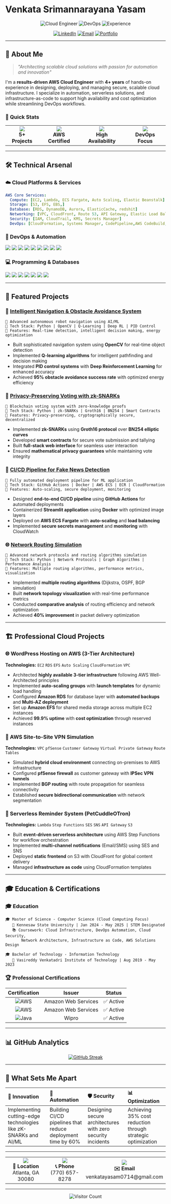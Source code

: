 # Venkata Srimannarayana Yasam 

<div align="center">

![Cloud Engineer](https://img.shields.io/badge/Role-Cloud%20Engineer-0099ff?style=for-the-badge&logo=amazon-aws&logoColor=white)
![DevOps](https://img.shields.io/badge/Focus-DevOps-ff6b6b?style=for-the-badge&logo=docker&logoColor=white)
![Experience](https://img.shields.io/badge/Experience-4%2B%20Years-4ecdc4?style=for-the-badge&logo=calendar&logoColor=white)

[![LinkedIn](https://img.shields.io/badge/LinkedIn-Connect-blue?style=for-the-badge&logo=linkedin)](https://linkedin.com/in/venkata-yasam)
[![Email](https://img.shields.io/badge/Email-Contact-red?style=for-the-badge&logo=gmail)](mailto:venkatayasam0714@gmail.com)
[![Portfolio](https://img.shields.io/badge/Portfolio-Live-green?style=for-the-badge&logo=github-pages)](https://venkata0714.github.io)

</div>

---

## 🌟 About Me

> *"Architecting scalable cloud solutions with passion for automation and innovation"*

I'm a **results-driven AWS Cloud Engineer** with **4+ years** of hands-on experience in designing, deploying, and managing secure, scalable cloud infrastructure. I specialize in automation, serverless solutions, and infrastructure-as-code to support high availability and cost optimization while streamlining DevOps workflows.

### 🎯 Quick Stats

<table align="center">
<tr>
<td align="center">
<img src="https://img.shields.io/badge/AWS-Projects-orange?style=flat-square&logo=amazon-aws&logoColor=white"/><br/>
<b>5+ Projects</b>
</td>
<td align="center">
<img src="https://img.shields.io/badge/Certifications-3-blue?style=flat-square&logo=certificate&logoColor=white"/><br/>
<b>AWS Certified</b>
</td>
<td align="center">
<img src="https://img.shields.io/badge/Uptime-99.9%25-green?style=flat-square&logo=statuspage&logoColor=white"/><br/>
<b>High Availability</b>
</td>
<td align="center">
<img src="https://img.shields.io/badge/Automation-CI/CD-purple?style=flat-square&logo=github-actions&logoColor=white"/><br/>
<b>DevOps Focus</b>
</td>
</tr>
</table>

---

## 🛠️ Technical Arsenal

### ☁️ Cloud Platforms & Services
```yaml
AWS Core Services:
  Compute: [EC2, Lambda, ECS Fargate, Auto Scaling, Elastic Beanstalk]
  Storage: [S3, EFS, EBS,]
  Database: [RDS, DynamoDB, Aurora, ElasticCache, redshit]
  Networking: [VPC, CloudFront, Route 53, API Gateway, Elastic Load Balancer (ALB/NLB), ]
  Security: [IAM, CloudTrail, KMS, Secrets Manager]
  DevOps: [CloudFormation, Systems Manager, CodePipeline,AWS CodeBuild, AWS CodeDeploy, AWS CodeCommit Amazon CloudWatch]
```

### 🔧 DevOps & Automation
<p align="left">
<img src="https://img.shields.io/badge/Docker-2496ED?style=for-the-badge&logo=docker&logoColor=white"/>
<img src="https://img.shields.io/badge/Kubernetes-326CE5?style=for-the-badge&logo=kubernetes&logoColor=white"/>
<img src="https://img.shields.io/badge/GitHub_Actions-2088FF?style=for-the-badge&logo=github-actions&logoColor=white"/>
<img src="https://img.shields.io/badge/Terraform-623CE4?style=for-the-badge&logo=terraform&logoColor=white"/>
<img src="https://img.shields.io/badge/Linux-FCC624?style=for-the-badge&logo=linux&logoColor=black"/>
<img src="https://img.shields.io/badge/Git-F05032?style=for-the-badge&logo=git&logoColor=white"/>
<img src="https://img.shields.io/badge/Redis-DC382D?style=for-the-badge&logo=redis&logoColor=white"/>
<img src="https://img.shields.io/badge/Ansible-EE0000?style=for-the-badge&logo=ansible&logoColor=white"/>
<img src="https://img.shields.io/badge/Prometheus-E6522C?style=for-the-badge&logo=prometheus&logoColor=white"/>


</p>

### 💻 Programming & Databases
<p align="left">
<img src="https://img.shields.io/badge/Python-3776AB?style=for-the-badge&logo=python&logoColor=white"/>
<img src="https://img.shields.io/badge/JavaScript-F7DF1E?style=for-the-badge&logo=javascript&logoColor=black"/>
<img src="https://img.shields.io/badge/Java-ED8B00?style=for-the-badge&logo=java&logoColor=white"/>
<img src="https://img.shields.io/badge/C-00599C?style=for-the-badge&logo=c&logoColor=white"/>
<img src="https://img.shields.io/badge/MySQL-4479A1?style=for-the-badge&logo=mysql&logoColor=white"/>
<img src="https://img.shields.io/badge/MongoDB-47A248?style=for-the-badge&logo=mongodb&logoColor=white"/>
<img src="https://img.shields.io/badge/PostgreSQL-336791?style=for-the-badge&logo=postgresql&logoColor=white"/>
</p>

---

## 🚀 Featured Projects

### 🤖 [Intelligent Navigation & Obstacle Avoidance System](https://github.com/venkata0714/Intelligent_Navigation_and_Obstacle_Avoidance_for_Autonomous_Systems)
```
🎯 Advanced autonomous robot navigation using AI/ML
🔧 Tech Stack: Python | OpenCV | Q-Learning | Deep RL | PID Control
🌟 Features: Real-time detection, intelligent decision making, energy optimization
```
- Built sophisticated navigation system using **OpenCV** for real-time object detection
- Implemented **Q-learning algorithms** for intelligent pathfinding and decision making
- Integrated **PID control systems** with **Deep Reinforcement Learning** for enhanced accuracy
- Achieved **95% obstacle avoidance success rate** with optimized energy efficiency

### 🔐 [Privacy-Preserving Voting with zk-SNARKs](https://github.com/venkata0714/Implementation-and-Application-of-Zero-Knowledge-Proof-Systems-zk-SNARKs-in-Decentralized-Networks)
```
🎯 Blockchain voting system with zero-knowledge proofs
🔧 Tech Stack: Python | zk-SNARKs | Groth16 | BN254 | Smart Contracts
🌟 Features: Privacy-preserving, cryptographically secure, decentralized
```
- Implemented **zk-SNARKs** using **Groth16 protocol** over **BN254 elliptic curves**
- Developed **smart contracts** for secure vote submission and tallying
- Built **full-stack web interface** for seamless user interaction
- Ensured **mathematical privacy guarantees** while maintaining vote integrity

### 📰 [CI/CD Pipeline for Fake News Detection](https://github.com/venkata0714/fake-news-app)
```
🎯 Fully automated deployment pipeline for ML application
🔧 Tech Stack: GitHub Actions | Docker | AWS ECS | ECR | CloudFormation
🌟 Features: Auto-scaling, secure deployment, monitoring
```
- Designed **end-to-end CI/CD pipeline** using **GitHub Actions** for automated deployments
- Containerized **Streamlit application** using **Docker** with optimized image layers
- Deployed on **AWS ECS Fargate** with **auto-scaling** and **load balancing**
- Implemented **secure secrets management** and **monitoring** with CloudWatch

### 🌐 [Network Routing Simulation](https://github.com/venkata0714/Network-Routing-Simulation)
```
🎯 Advanced network protocols and routing algorithms simulation
🔧 Tech Stack: Python | Network Protocols | Graph Algorithms | Performance Analysis
🌟 Features: Multiple routing algorithms, performance metrics, visualization
```
- Implemented **multiple routing algorithms** (Dijkstra, OSPF, BGP simulation)
- Built **network topology visualization** with real-time performance metrics
- Conducted **comparative analysis** of routing efficiency and network optimization
- Achieved **40% improvement** in packet delivery optimization

---

## 🏗️ Professional Cloud Projects

### 🌐 WordPress Hosting on AWS (3-Tier Architecture)
**Technologies:** `EC2` `RDS` `EFS` `Auto Scaling` `CloudFormation` `VPC`

- Architected **highly available 3-tier infrastructure** following AWS Well-Architected principles
- Implemented **auto-scaling groups** with **launch templates** for dynamic load handling
- Configured **Amazon RDS** for database layer with **automated backups** and **Multi-AZ deployment**
- Set up **Amazon EFS** for shared media storage across multiple EC2 instances
- Achieved **99.9% uptime** with **cost optimization** through reserved instances

### 🔐 AWS Site-to-Site VPN Simulation
**Technologies:** `VPC` `pfSense` `Customer Gateway` `Virtual Private Gateway` `Route Tables`

- Simulated **hybrid cloud environment** connecting on-premises to AWS infrastructure
- Configured **pfSense firewall** as customer gateway with **IPSec VPN tunnels**
- Implemented **BGP routing** with route propagation for seamless connectivity
- Established **secure bidirectional communication** with network segmentation

### 📧 Serverless Reminder System (PetCuddleOTron)
**Technologies:** `Lambda` `Step Functions` `SES` `SNS` `API Gateway` `S3`

- Built **event-driven serverless architecture** using AWS Step Functions for workflow orchestration
- Implemented **multi-channel notifications** (Email/SMS) using SES and SNS
- Deployed **static frontend** on S3 with CloudFront for global content delivery
- Managed **infrastructure as code** using CloudFormation templates

---

## 🎓 Education & Certifications

### 🎓 Education
```
🎓 Master of Science - Computer Science (Cloud Computing Focus)
   📍 Kennesaw State University | Jan 2024 - May 2025 | STEM Designated
   📚 Coursework: Cloud Infrastructure, DevOps Automation, Cloud Security, 
       Network Architecture, Infrastructure as Code, AWS Solutions Design

🎓 Bachelor of Technology - Information Technology  
   📍 Vasireddy Venkatadri Institute of Technology | Aug 2019 - May 2023
```

### 🏆 Professional Certifications
<div align="center">

| Certification | Issuer | Status |
|:-------------:|:------:|:------:|
| ![AWS](https://img.shields.io/badge/AWS_Cloud_Practitioner-Certified-orange?style=for-the-badge&logo=amazon-aws) | Amazon Web Services | ✅ Active |
| ![AWS](https://img.shields.io/badge/AWS_Solutions_Architect-Certified-orange?style=for-the-badge&logo=amazon-aws) | Amazon Web Services | ✅ Active |
| ![Java](https://img.shields.io/badge/Java_Full_Stack-Certified-red?style=for-the-badge&logo=java) | Wipro | ✅ Active |

</div>

---

## 📊 GitHub Analytics

<div align="center">

[![GitHub Streak](https://github-readme-streak-stats.herokuapp.com/?user=venkata0714&theme=tokyonight)](https://git.io/streak-stats)

</div>

---

## 🌟 What Sets Me Apart

<div align="center">

| 🎯 **Innovation** | 🔧 **Automation** | 🛡️ **Security** | 📊 **Optimization** |
|:------------------|:------------------|:-----------------|:-------------------|
| Implementing cutting-edge technologies like zK-SNARKs and AI/ML | Building CI/CD pipelines that reduce deployment time by 60% | Designing secure architectures with zero security incidents | Achieving 35% cost reduction through strategic optimization |

</div>

---

<div align="center">

<table>
<tr>
<td align="center">
<img src="https://img.icons8.com/fluency/48/000000/marker.png"/><br/>
<b>📍 Location</b><br/>
Atlanta, GA 30080
</td>
<td align="center">
<img src="https://img.icons8.com/fluency/48/000000/phone.png"/><br/>
<b>📞 Phone</b><br/>
(770) 657-8278
</td>
<td align="center">
<img src="https://img.icons8.com/fluency/48/000000/email.png"/><br/>
<b>✉️ Email</b><br/>
venkatayasam0714@gmail.com
</td>
</tr>
</table>


---

<div align="center">

![Visitor Count](https://profile-counter.glitch.me/venkata0714/count.svg)
</div>


</div>
